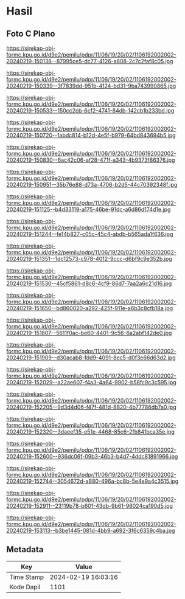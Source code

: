 # Hasil

## Foto C Plano

https://sirekap-obj-formc.kpu.go.id/d9e2/pemilu/pdpr/11/06/19/20/02/1106192002002-20240219-150138--87995ce5-dc77-4126-a808-2c7c2faf8c05.jpg

https://sirekap-obj-formc.kpu.go.id/d9e2/pemilu/pdpr/11/06/19/20/02/1106192002002-20240219-150339--3f7839dd-951b-4124-bd31-9ba743990865.jpg

https://sirekap-obj-formc.kpu.go.id/d9e2/pemilu/pdpr/11/06/19/20/02/1106192002002-20240219-150533--150cc2cb-6cf2-4741-84db-142cb1b233bd.jpg

https://sirekap-obj-formc.kpu.go.id/d9e2/pemilu/pdpr/11/06/19/20/02/1106192002002-20240219-150720--1abdc814-b12d-4e5f-b979-64bd843694b5.jpg

https://sirekap-obj-formc.kpu.go.id/d9e2/pemilu/pdpr/11/06/19/20/02/1106192002002-20240219-150830--6ac42c06-af28-471f-a343-4b9373f86376.jpg

https://sirekap-obj-formc.kpu.go.id/d9e2/pemilu/pdpr/11/06/19/20/02/1106192002002-20240219-150951--35b76e88-d73a-4706-b2d5-44c70392348f.jpg

https://sirekap-obj-formc.kpu.go.id/d9e2/pemilu/pdpr/11/06/19/20/02/1106192002002-20240219-151125--b4d33119-a175-46be-91dc-a6d86d174d1e.jpg

https://sirekap-obj-formc.kpu.go.id/d9e2/pemilu/pdpr/11/06/19/20/02/1106192002002-20240219-151244--fe14b827-c05c-45c4-abdb-b565ada1f636.jpg

https://sirekap-obj-formc.kpu.go.id/d9e2/pemilu/pdpr/11/06/19/20/02/1106192002002-20240219-151351--1dc12573-c978-4012-9ccc-d6bf9c9e352b.jpg

https://sirekap-obj-formc.kpu.go.id/d9e2/pemilu/pdpr/11/06/19/20/02/1106192002002-20240219-151530--45cf5861-d8c6-4cf9-86d7-7aa2a6c21d16.jpg

https://sirekap-obj-formc.kpu.go.id/d9e2/pemilu/pdpr/11/06/19/20/02/1106192002002-20240219-151650--bd860020-a292-425f-911e-a6b3c8cfb18a.jpg

https://sirekap-obj-formc.kpu.go.id/d9e2/pemilu/pdpr/11/06/19/20/02/1106192002002-20240219-151807--5611f0ac-be60-4401-9c56-6a2abf142de0.jpg

https://sirekap-obj-formc.kpu.go.id/d9e2/pemilu/pdpr/11/06/19/20/02/1106192002002-20240219-151909--d30acab8-fdd9-4091-8ec5-d0f3e66d63d2.jpg

https://sirekap-obj-formc.kpu.go.id/d9e2/pemilu/pdpr/11/06/19/20/02/1106192002002-20240219-152029--a22ae607-f4a3-4a64-9902-b58fc9c3c595.jpg

https://sirekap-obj-formc.kpu.go.id/d9e2/pemilu/pdpr/11/06/19/20/02/1106192002002-20240219-152205--9d3d4d06-f47f-481d-8820-4b77786db7a0.jpg

https://sirekap-obj-formc.kpu.go.id/d9e2/pemilu/pdpr/11/06/19/20/02/1106192002002-20240219-152320--3daeef35-e51e-4468-85c6-2fb841bca35e.jpg

https://sirekap-obj-formc.kpu.go.id/d9e2/pemilu/pdpr/11/06/19/20/02/1106192002002-20240219-152600--936dc06f-09b3-46b3-b4d7-4ddc81891966.jpg

https://sirekap-obj-formc.kpu.go.id/d9e2/pemilu/pdpr/11/06/19/20/02/1106192002002-20240219-152744--3054672d-a880-496a-bc8b-5e4e9a4c3515.jpg

https://sirekap-obj-formc.kpu.go.id/d9e2/pemilu/pdpr/11/06/19/20/02/1106192002002-20240219-152911--23119b78-b601-43db-9b61-98024ca190d5.jpg

https://sirekap-obj-formc.kpu.go.id/d9e2/pemilu/pdpr/11/06/19/20/02/1106192002002-20240219-153113--b3be1445-081d-4bb9-a692-3f6c6359c4ba.jpg


## Metadata

| Key        | Value               |
| ---------- | ------------------- |
| Time Stamp | 2024-02-19 16:03:16 |
| Kode Dapil | 1101                |



